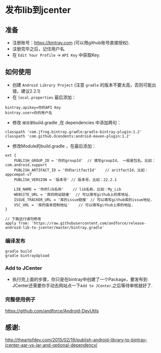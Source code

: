 # 发布lib到jcenter

## 准备
+ 注册账号：https://bintray.com (可以用github账号直接授权).
+ 注册完毕之后，记住用户名.
+ 在 `Edit Your Profile` -> `API Key` 中获取Key.

## 如何使用
+ 创建 `Android Library Project` (注意 `gradle` 的版本不要太高，否则可能出错，建议2.2.1)
+ 在 `local.properties` 最后添加：
``` script
bintray.apikey=你的API Key
bintray.user=你的用户名
```
+ 修改 `根目录`build.gradle ,在 dependencies 中添加两句：
``` script
classpath 'com.jfrog.bintray.gradle:gradle-bintray-plugin:1.2'
classpath 'com.github.dcendents:android-maven-plugin:1.2'
```
+ 修改Module的build.gradle ，在最后添加：
``` script
ext {
	PUBLISH_GROUP_ID = '你的groupId'	// 填写groupId， 一般是包名，比如：com.android.support
	PUBLISH_ARTIFACT_ID = '你的aritfactId'	// aritfactId，比如：appcompat-v7
	PUBLISH_VERSION = '版本号'	// 版本号，比如：22.2.1

	LIB_NAME = '你的lib名称'	// lib名称，比如：My_Lib
	WEBSITE_URL = '库的网站链接'	// 可以填写github上的库地址.
	ISSUE_TRACKER_URL = '库的issue链接'	// 可以填写github库的issue地址.
	VSC_URL = '库的版本控制地址'	// 可以填写github上库的地址.
}

// 下面这行请勿修改
apply from: 'https://raw.githubusercontent.com/andforce/release-android-lib-to-jcenter/master/bintray.gradle'
```

### 编译发布
``` script
gradle build
gradle bintrayUpload
```
### Add to JCenter
+ 执行完上面的步骤，你只是在bintray中创建了一个Package，要发布到JCenter还需要你手动去网站点一下`Add to JCenter`.之后等待审核就好了.

### 完整使用例子
https://github.com/andforce/Android-DevUtils


## 感谢:
http://theartofdev.com/2015/02/19/publish-android-library-to-bintray-jcenter-aar-vs-jar-and-optional-dependency/
